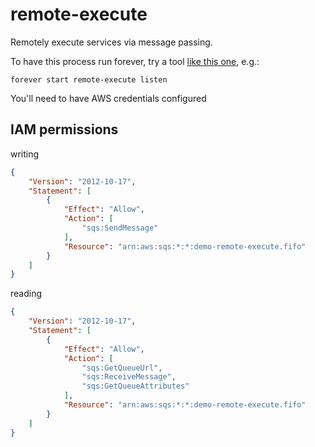 # remote-execute

Remotely execute services via message passing.

To have this process run forever, try a tool [like this one](https://github.com/foreversd/forever), e.g.:

```
forever start remote-execute listen
```

You'll need to have AWS credentials configured

## IAM permissions

writing

```json
{
    "Version": "2012-10-17",
    "Statement": [
        {
            "Effect": "Allow",
            "Action": [
                "sqs:SendMessage"
            ],
            "Resource": "arn:aws:sqs:*:*:demo-remote-execute.fifo"
        }
    ]
}
```

reading

```json
{
    "Version": "2012-10-17",
    "Statement": [
        {
            "Effect": "Allow",
            "Action": [
                "sqs:GetQueueUrl",
                "sqs:ReceiveMessage",
                "sqs:GetQueueAttributes"
            ],
            "Resource": "arn:aws:sqs:*:*:demo-remote-execute.fifo"
        }
    ]
}
```
